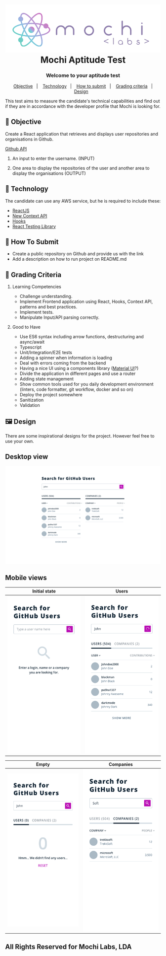 <h1 align="center">  
    <img alt="Logo Mochi" src="mochi-labs.png" />  
    <br>  
    Mochi Aptitude Test  
    <br>  
</h1>  

<h3 align="center">  
Welcome to your aptitude test  
</h3>  
<p align="center">  
&nbsp;&nbsp;  
  <a href="#medal_sports-objective">Objective</a>&nbsp;&nbsp;&nbsp;|&nbsp;&nbsp;&nbsp;  
  <a href="#rocket-technology">Technology</a>&nbsp;&nbsp;&nbsp;|&nbsp;&nbsp;&nbsp;  
  <a href="#information_desk_person-how-to-submit">How to submit</a>&nbsp;&nbsp;&nbsp;|&nbsp;&nbsp;&nbsp;  
  <a href="#test_tube-grading-criteria">Grading criteria</a>&nbsp;&nbsp;&nbsp;|&nbsp;&nbsp;&nbsp;
  <a href="#framed_picture-design">Design</a>&nbsp;&nbsp;&nbsp;
</p>  

This test aims to measure the candidate's technical capabilities and find out if they are in accordance with the developer profile that Mochi is looking for.

##  :medal_sports: Objective

Create a React application that retrieves and displays user repositories and organisations in Github.

[Github API](https://docs.github.com/en/rest)

1. An input to enter the username. (INPUT)

2. One area to display the repositories of the user and another area to display the organisations (OUTPUT)

## :rocket: Technology

The candidate can use any AWS service, but he is required to include these:

- [ReactJS](https://reactjs.org/)
- [New Context API](https://reactjs.org/docs/context.html)
- [Hooks](https://reactjs.org/docs/hooks-intro.html)
- [React Testing Library](https://testing-library.com/docs/react-testing-library/intro/)

## :information_desk_person: How To Submit

- Create a public repository on Github and provide us with the link
- Add a description on how to run project on README.md

##  :test_tube: Grading Criteria

1. Learning Competencies
   * Challenge understanding.
   * Implement Frontend application using React, Hooks, Context API, patterns and best practices.
   * Implement tests.
   * Manipulate Input/API parsing correctly.


2. Good to Have
   * Use ES6 syntax including arrow functions, destructuring and async/await
   * Typescript
   * Unit/Integration/E2E tests
   * Adding a spinner when information is loading
   * Deal with errors coming from the backend
   * Having a nice UI using a components library ([Material UI](https://material-ui.com/)?)
   * Divide the application in different pages and use a router
   * Adding state management
   * Show common tools used for you daily development environment (linters, code formatter, git workflow, docker and so on)
   * Deploy the project somewhere
   * Sanitization
   * Validation

## :framed_picture: Design

There are some inspirational designs for the project. However feel free to use your own.

## Desktop view
![Overview](images/1280.png)

## Mobile views
Initial state              |  Users
:-------------------------:|:-------------------------:
![](images/375.1.png)      |  ![](images/375.2.png)

Empty                      |  Companies
:-------------------------:|:-------------------------:
![](images/375.3.png)      |  ![](images/375.4.png)

## All Rights Reserved for Mochi Labs, LDA
